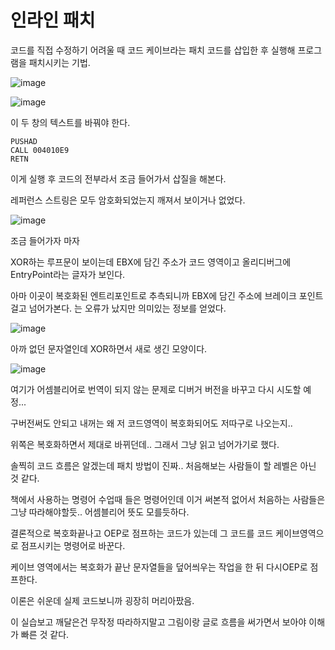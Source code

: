 # 인라인 패치

코드를 직접 수정하기 어려울 때 코드 케이브라는 패치 코드를 삽입한 후 실행해 프로그램을 패치시키는 기법.

![image](https://user-images.githubusercontent.com/41255291/51580259-3f600400-1f07-11e9-966e-668d4486a3f6.png)

![image](https://user-images.githubusercontent.com/41255291/51580279-4e46b680-1f07-11e9-8852-18082e72fa76.png)

이 두 창의 텍스트를 바꿔야 한다.

```
PUSHAD
CALL 004010E9
RETN
```

이게 실행 후 코드의 전부라서 조금 들어가서 삽질을 해본다.

레퍼런스 스트링은 모두 암호화되었는지 깨져서 보이거나 없었다.


![image](https://user-images.githubusercontent.com/41255291/51580460-e93f9080-1f07-11e9-85ab-3e67b082e21e.png)

조금 들어가자 마자

XOR하는 루프문이 보이는데 EBX에 담긴 주소가 코드 영역이고 올리디버그에 EntryPoint라는 글자가 보인다.

아마 이곳이 복호화된 엔트리포인트로 추측되니까 EBX에 담긴 주소에 브레이크 포인트 걸고 넘어가본다. 는 오류가 났지만 의미있는 정보를 얻었다.

![image](https://user-images.githubusercontent.com/41255291/51580551-45a2b000-1f08-11e9-82fe-b8052c7bd243.png)

아까 없던 문자열인데 XOR하면서 새로 생긴 모양이다.

![image](https://user-images.githubusercontent.com/41255291/51590786-7990cc00-1f2e-11e9-9af4-c16f0c1e4dff.png)


여기가 어셈블리어로 번역이 되지 않는 문제로 디버거 버전을 바꾸고 다시 시도할 예정...

구버전써도 안되고 내꺼는 왜 저 코드영역이 복호화되어도 저따구로 나오는지..

위쪽은 복호화하면서 제대로 바뀌던데.. 그래서 그냥 읽고 넘어가기로 했다.

솔찍히 코드 흐름은 알겠는데 패치 방법이 진짜.. 처음해보는 사람들이 할 레벨은 아닌 것 같다.

책에서 사용하는 명령어 수업때 들은 명령어인데 이거 써본적 없어서 처음하는 사람들은 그냥 따라해야할듯.. 어셈블리어 뜻도 모를듯하다.

결론적으로 복호화끝나고 OEP로 점프하는 코드가 있는데 그 코드를 코드 케이브영역으로 점프시키는 명령어로 바꾼다.

케이브 영역에서는 복호화가 끝난 문자열들을 덮어씌우는 작업을 한 뒤 다시OEP로 점프한다.

이론은 쉬운데 실제 코드보니까 굉장히 머리아팠음.

이 실습보고 깨달은건 무작정 따라하지말고 그림이랑 글로 흐름을 써가면서 보아야 이해가 빠른 것 같다.